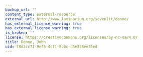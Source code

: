 ```yaml
---
backup_url: ''
content_type: external-resource
external_url: http://www.luminarium.org/sevenlit/donne/
has_external_licence_warning: true
has_external_license_warning: true
is_broken: ''
license: https://creativecommons.org/licenses/by-nc-sa/4.0/
title: Donne, John
uid: f8d2cc71-9ef5-4cf1-8cbc-d5e398ee35ed
---
```

